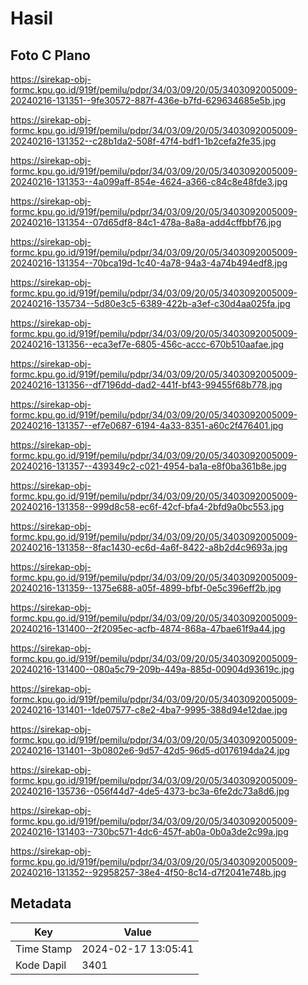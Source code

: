 # Hasil

## Foto C Plano

https://sirekap-obj-formc.kpu.go.id/919f/pemilu/pdpr/34/03/09/20/05/3403092005009-20240216-131351--9fe30572-887f-436e-b7fd-629634685e5b.jpg

https://sirekap-obj-formc.kpu.go.id/919f/pemilu/pdpr/34/03/09/20/05/3403092005009-20240216-131352--c28b1da2-508f-47f4-bdf1-1b2cefa2fe35.jpg

https://sirekap-obj-formc.kpu.go.id/919f/pemilu/pdpr/34/03/09/20/05/3403092005009-20240216-131353--4a099aff-854e-4624-a366-c84c8e48fde3.jpg

https://sirekap-obj-formc.kpu.go.id/919f/pemilu/pdpr/34/03/09/20/05/3403092005009-20240216-131354--07d65df8-84c1-478a-8a8a-add4cffbbf76.jpg

https://sirekap-obj-formc.kpu.go.id/919f/pemilu/pdpr/34/03/09/20/05/3403092005009-20240216-131354--70bca19d-1c40-4a78-94a3-4a74b494edf8.jpg

https://sirekap-obj-formc.kpu.go.id/919f/pemilu/pdpr/34/03/09/20/05/3403092005009-20240216-135734--5d80e3c5-6389-422b-a3ef-c30d4aa025fa.jpg

https://sirekap-obj-formc.kpu.go.id/919f/pemilu/pdpr/34/03/09/20/05/3403092005009-20240216-131356--eca3ef7e-6805-456c-accc-670b510aafae.jpg

https://sirekap-obj-formc.kpu.go.id/919f/pemilu/pdpr/34/03/09/20/05/3403092005009-20240216-131356--df7196dd-dad2-441f-bf43-99455f68b778.jpg

https://sirekap-obj-formc.kpu.go.id/919f/pemilu/pdpr/34/03/09/20/05/3403092005009-20240216-131357--ef7e0687-6194-4a33-8351-a60c2f476401.jpg

https://sirekap-obj-formc.kpu.go.id/919f/pemilu/pdpr/34/03/09/20/05/3403092005009-20240216-131357--439349c2-c021-4954-ba1a-e8f0ba361b8e.jpg

https://sirekap-obj-formc.kpu.go.id/919f/pemilu/pdpr/34/03/09/20/05/3403092005009-20240216-131358--999d8c58-ec6f-42cf-bfa4-2bfd9a0bc553.jpg

https://sirekap-obj-formc.kpu.go.id/919f/pemilu/pdpr/34/03/09/20/05/3403092005009-20240216-131358--8fac1430-ec6d-4a6f-8422-a8b2d4c9693a.jpg

https://sirekap-obj-formc.kpu.go.id/919f/pemilu/pdpr/34/03/09/20/05/3403092005009-20240216-131359--1375e688-a05f-4899-bfbf-0e5c396eff2b.jpg

https://sirekap-obj-formc.kpu.go.id/919f/pemilu/pdpr/34/03/09/20/05/3403092005009-20240216-131400--2f2095ec-acfb-4874-868a-47bae61f9a44.jpg

https://sirekap-obj-formc.kpu.go.id/919f/pemilu/pdpr/34/03/09/20/05/3403092005009-20240216-131400--080a5c79-209b-449a-885d-00904d93619c.jpg

https://sirekap-obj-formc.kpu.go.id/919f/pemilu/pdpr/34/03/09/20/05/3403092005009-20240216-131401--1de07577-c8e2-4ba7-9995-388d94e12dae.jpg

https://sirekap-obj-formc.kpu.go.id/919f/pemilu/pdpr/34/03/09/20/05/3403092005009-20240216-131401--3b0802e6-9d57-42d5-96d5-d0176194da24.jpg

https://sirekap-obj-formc.kpu.go.id/919f/pemilu/pdpr/34/03/09/20/05/3403092005009-20240216-135736--056f44d7-4de5-4373-bc3a-6fe2dc73a8d6.jpg

https://sirekap-obj-formc.kpu.go.id/919f/pemilu/pdpr/34/03/09/20/05/3403092005009-20240216-131403--730bc571-4dc6-457f-ab0a-0b0a3de2c99a.jpg

https://sirekap-obj-formc.kpu.go.id/919f/pemilu/pdpr/34/03/09/20/05/3403092005009-20240216-131352--92958257-38e4-4f50-8c14-d7f2041e748b.jpg


## Metadata

| Key        | Value               |
| ---------- | ------------------- |
| Time Stamp | 2024-02-17 13:05:41 |
| Kode Dapil | 3401                |



